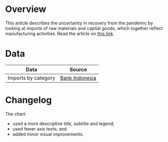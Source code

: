 # Overview

This article describes the uncertainty in recovery from the pandemic by looking at imports of raw materials and capital goods, which together reflect manufacturing activities. Read the article on [this link](https://www.thejakartapost.com/paper/2021/06/30/factory-imports-show-recovery-uncertainty.html).


# Data

Data | Source |  
---- | ------ |  
Imports by category | [Bank Indonesia](https://www.bi.go.id/id/statistik/ekonomi-keuangan/seki/Default.aspx) |  


# Changelog

The chart:
- used a more descriptive title, subtitle and legend;  
- used fewer axis texts; and  
- added minor visual improvements.

